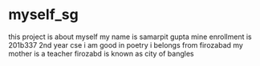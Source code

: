 # myself_sg
this project is about myself
my name is samarpit gupta
mine enrollment is 201b337
2nd year cse
i am good in poetry
i belongs from firozabad
my mother is a teacher
firozabd is known as city of bangles
